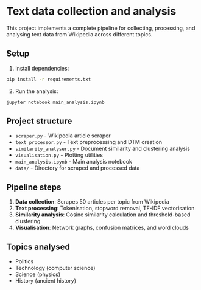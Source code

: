 # Text data collection and analysis

This project implements a complete pipeline for collecting, processing, and analysing text data from Wikipedia across different topics.

## Setup

1. Install dependencies:
```bash
pip install -r requirements.txt
```

2. Run the analysis:
```bash
jupyter notebook main_analysis.ipynb
```

## Project structure

- `scraper.py` - Wikipedia article scraper
- `text_processor.py` - Text preprocessing and DTM creation
- `similarity_analyser.py` - Document similarity and clustering analysis
- `visualisation.py` - Plotting utilities
- `main_analysis.ipynb` - Main analysis notebook
- `data/` - Directory for scraped and processed data

## Pipeline steps

1. **Data collection**: Scrapes 50 articles per topic from Wikipedia
2. **Text processing**: Tokenisation, stopword removal, TF-IDF vectorisation
3. **Similarity analysis**: Cosine similarity calculation and threshold-based clustering
4. **Visualisation**: Network graphs, confusion matrices, and word clouds

## Topics analysed

- Politics
- Technology (computer science)
- Science (physics)
- History (ancient history)